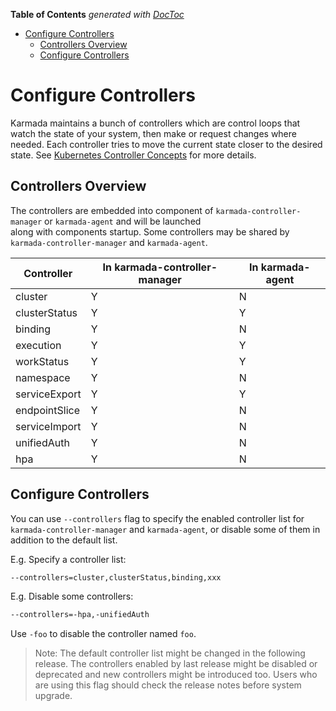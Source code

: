 <!-- START doctoc generated TOC please keep comment here to allow auto update -->
<!-- DON'T EDIT THIS SECTION, INSTEAD RE-RUN doctoc TO UPDATE -->
**Table of Contents**  *generated with [DocToc](https://github.com/thlorenz/doctoc)*

- [Configure Controllers](#configure-controllers)
  - [Controllers Overview](#controllers-overview)
  - [Configure Controllers](#configure-controllers-1)

<!-- END doctoc generated TOC please keep comment here to allow auto update -->

# Configure Controllers

Karmada maintains a bunch of controllers which are control loops that watch the state of your system, then make or 
request changes where needed. Each controller tries to move the current state closer to the desired state.
See [Kubernetes Controller Concepts][1] for more details.

## Controllers Overview

The controllers are embedded into component of `karmada-controller-manager` or `karmada-agent` and will be launched  
along with components startup. Some controllers may be shared by `karmada-controller-manager` and `karmada-agent`.

| Controller       | In karmada-controller-manager | In karmada-agent |
|------------------|-------------------------------|-----------------|
| cluster          | Y                            | N               |
| clusterStatus    | Y                            | Y               |
| binding          | Y                            | N               |
| execution        | Y                            | Y               |
| workStatus       | Y                            | Y               |
| namespace        | Y                            | N               |
| serviceExport    | Y                            | Y               |
| endpointSlice    | Y                            | N               |
| serviceImport    | Y                            | N               |
| unifiedAuth      | Y                            | N               |
| hpa              | Y                            | N               |

## Configure Controllers

You can use `--controllers` flag to specify the enabled controller list for `karmada-controller-manager` and 
`karmada-agent`, or disable some of them in addition to the default list.

E.g. Specify a controller list:
```bash
--controllers=cluster,clusterStatus,binding,xxx
```

E.g. Disable some controllers:
```bash
--controllers=-hpa,-unifiedAuth
```
Use `-foo` to disable the controller named `foo`.

> Note: The default controller list might be changed in the following release. The controllers enabled by last release
> might be disabled or deprecated and new controllers might be introduced too. Users who are using this flag should 
> check the release notes before system upgrade.

[1]: https://kubernetes.io/docs/concepts/architecture/controller/